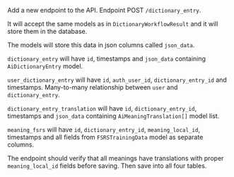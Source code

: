 Add a new endpoint to the API.
Endpoint POST `/dictionary_entry`.

It will accept the same models as in `DictionaryWorkflowResult` and it will store them in the database.

The models will store this data in json columns called `json_data`.

`dictionary_entry` will have `id`, timestamps and `json_data` containing `AiDictionaryEntry` model.

`user_dictionary_entry` will have `id`, `auth_user_id`, `dictionary_entry_id` and timestamps. Many-to-many relationship between `user` and `dictionary_entry`.

`dictionary_entry_translation` will have `id`, `dictionary_entry_id`, timestamps and `json_data` containing `AiMeaningTranslation[]` model list.

`meaning_fsrs` will have `id`, `dictionary_entry_id`, `meaning_local_id`, timestamps and all fields from `FSRSTrainingData` model as separate columns.

The endpoint should verify that all meanings have translations with proper `meaning_local_id` fields before saving. Then save into all four tables.
